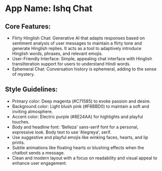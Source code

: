 # **App Name**: Ishq Chat

## Core Features:

- Flirty Hinglish Chat: Generative AI that adapts responses based on sentiment analysis of user messages to maintain a flirty tone and generate Hinglish replies. It acts as a tool to adaptively introduce Hinglish words, phrases, and relevant emojis.
- User-Friendly Interface: Simple, appealing chat interface with Hinglish transliteration support for users to understand Hindi words.
- Ephemeral Chat: Conversation history is ephemeral, adding to the sense of mystery.

## Style Guidelines:

- Primary color: Deep magenta (#C71585) to evoke passion and desire.
- Background color: Light blush pink (#F8BBD0) to maintain a soft and inviting atmosphere.
- Accent color: Electric purple (#8E24AA) for highlights and playful touches.
- Body and headline font: 'Belleza' sans-serif font for a personal, expressive look. Body text to use 'Alegreya', serif.
- Use suggestive and playful emojis like winking faces, hearts, and lip prints.
- Subtle animations like floating hearts or blushing effects when the chatbot sends a message.
- Clean and modern layout with a focus on readability and visual appeal to enhance user engagement.